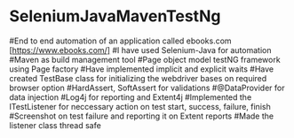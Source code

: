 # SeleniumJavaMavenTestNg
#End to end automation of an application called ebooks.com [https://www.ebooks.com/]
#I have used Selenium-Java for automation
#Maven as build management tool
#Page object model testNG framework using Page factory
#Have implemented implicit and explicit waits
#Have created TestBase class for initializing the webdriver bases on required browser option
#HardAssert, SoftAssert for validations
#@DataProvider for data injection
#Log4j for reporting and Extent4j
#Implemented the ITestListener for neccessary action on test start, success, failure, finish
#Screenshot on test failure and reporting it on Extent reports
#Made the listener class thread safe

